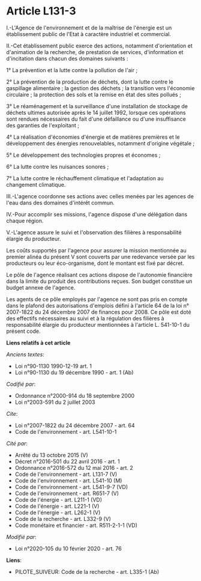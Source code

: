# Article L131-3

I.-L'Agence de l'environnement et de la maîtrise de l'énergie est un établissement public de l'Etat à caractère industriel et
commercial. 

II.-Cet établissement public exerce des actions, notamment d'orientation et d'animation de la recherche, de prestation de
services, d'information et d'incitation dans chacun des domaines suivants : 

1° La prévention et la lutte contre la pollution de l'air ; 

2° La prévention de la production de déchets, dont la lutte contre le gaspillage alimentaire ; la gestion des déchets ; la
transition vers l'économie circulaire ; la protection des sols et la remise en état des sites pollués ; 

3° Le réaménagement et la surveillance d'une installation de stockage de déchets ultimes autorisée après le 14 juillet 1992,
lorsque ces opérations sont rendues nécessaires du fait d'une défaillance ou d'une insuffisance des garanties de
l'exploitant ; 

4° La réalisation d'économies d'énergie et de matières premières et le développement des énergies renouvelables, notamment
d'origine végétale ; 

5° Le développement des technologies propres et économes ; 

6° La lutte contre les nuisances sonores ; 

7° La lutte contre le réchauffement climatique et l'adaptation au changement climatique. 

III.-L'agence coordonne ses actions avec celles menées par les agences de l'eau dans des domaines d'intérêt commun. 

IV.-Pour accomplir ses missions, l'agence dispose d'une délégation dans chaque région. 

V.-L'agence assure le suivi et l'observation des filières à responsabilité élargie du producteur. 

Les coûts supportés par l'agence pour assurer la mission mentionnée au premier alinéa du présent V sont couverts par une
redevance versée par les producteurs ou leur éco-organisme, dont le montant est fixé par décret. 

Le pôle de l'agence réalisant ces actions dispose de l'autonomie financière dans la limite du produit des contributions
reçues. Son budget constitue un budget annexe de l'agence. 

Les agents de ce pôle employés par l'agence ne sont pas pris en compte dans le plafond des autorisations d'emplois défini à
l'article 64 de la loi n° 2007-1822 du 24 décembre 2007 de finances pour 2008. Ce pôle est doté des effectifs nécessaires au
suivi et à la régulation des filières à responsabilité élargie du producteur mentionnées à l'article L. 541-10-1 du présent
code.

**Liens relatifs à cet article**

_Anciens textes_:

  - Loi n°90-1130 1990-12-19 art. 1
  - Loi n°90-1130 du 19 décembre 1990 - art. 1 (Ab)

_Codifié par_:

  - Ordonnance n°2000-914 du 18 septembre 2000
  - Loi n°2003-591 du 2 juillet 2003

_Cite_:

  - Loi n°2007-1822 du 24 décembre 2007 - art. 64
  - Code de l'environnement - art. L541-10-1

_Cité par_:

  - Arrêté du 13 octobre 2015 (V)
  - Décret n°2016-501 du 22 avril 2016 - art. 1
  - Ordonnance n°2016-572 du 12 mai 2016 - art. 2
  - Code de l'environnement - art. L131-7 (V)
  - Code de l'environnement - art. L541-10 (M)
  - Code de l'environnement - art. L541-9-7 (VD)
  - Code de l'environnement - art. R651-7 (V)
  - Code de l'énergie - art. L211-1 (VD)
  - Code de l'énergie - art. L221-1 (V)
  - Code de l'énergie - art. L262-1 (V)
  - Code de la recherche - art. L332-9 (V)
  - Code monétaire et financier - art. R511-2-1-1 (VD)

_Modifié par_:

  - Loi n°2020-105 du 10 février 2020 - art. 76

**Liens**:

  - PILOTE_SUIVEUR: Code de la recherche - art. L335-1 (Ab)
